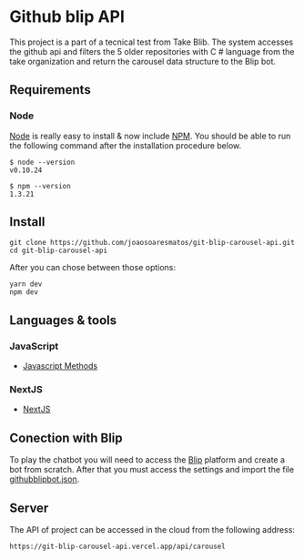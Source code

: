 # Github blip API
This project is a part of a tecnical test from Take Blib. The system accesses the github api and filters the
 5 older repositories with C # language from the take organization and return the carousel data structure to the Blip bot.

## Requirements

### Node

[Node](http://nodejs.org/) is really easy to install & now include [NPM](https://npmjs.org/).
You should be able to run the following command after the installation procedure
below.

    $ node --version
    v0.10.24

    $ npm --version
    1.3.21


## Install

    git clone https://github.com/joaosoaresmatos/git-blip-carousel-api.git
    cd git-blip-carousel-api

After you can chose between those options:

    yarn dev
    npm dev



## Languages & tools

### JavaScript

- [Javascript Methods](https://developer.mozilla.org/pt-BR/docs/Web/JavaScript)

### NextJS

- [NextJS](https://nextjs.org/) 


## Conection with Blip


To play the chatbot you will need to access the [Blip](https://portal.blip.ai/application) platform  and create a bot from scratch. After that you must access the settings and import the file [githubblipbot.json](https://github.com/joaosoaresmatos/git-blip-carousel-api/blob/master/githubblipbot.json).

## Server


The API of project can be accessed in the cloud from the following address:

    https://git-blip-carousel-api.vercel.app/api/carousel


